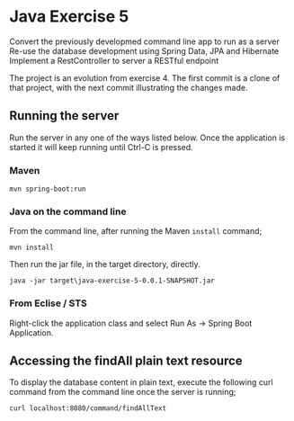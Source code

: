# Java Exercise 5

Convert the previously developmed command line app to run as a server
Re-use the database development using Spring Data, JPA and Hibernate
Implement a RestController to server a RESTful endpoint

The project is an evolution from exercise 4. The first commit is a clone of that project, with the next commit illustrating the changes made.

## Running the server

Run the server in any one of the ways listed below. Once the application is started it will keep running until Ctrl-C is pressed.

### Maven

```
mvn spring-boot:run
```

### Java on the command line

From the command line, after running the Maven `install` command;

```
mvn install
```

Then run the jar file, in the target directory, directly.
```
java -jar target\java-exercise-5-0.0.1-SNAPSHOT.jar
```

### From Eclise / STS

Right-click the application class and select Run As -> Spring Boot Application.

## Accessing the findAll plain text resource

To display the database content in plain text, execute the following curl command from the command line once the server is running;

```
curl localhost:8080/command/findAllText
```